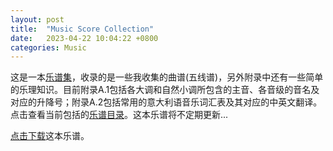 ```yaml
---
layout: post
title:  "Music Score Collection"
date:   2023-04-22 10:04:22 +0800
categories: Music
---
```


这是一本[乐谱集][ms]，收录的是一些我收集的曲谱(五线谱)，另外附录中还有一些简单的乐理知识。目前附录A.1包括各大调和自然小调所包含的主音、各音级的音名及对应的升降号；附录A.2包括常用的意大利语音乐词汇表及其对应的中英文翻译。点击查看当前包括的[乐谱目录][mcontent]。这本乐谱将不定期更新...

[点击下载][dl]这本乐谱。


[ms]:   https://github.com/shuhenglee/score_set
[mcontent]: https://github.com/shuhenglee/score_set/blob/main/README.md
[dl]:   https://raw.githubusercontent.com/shuhenglee/score_set/main/score_set.pdf

